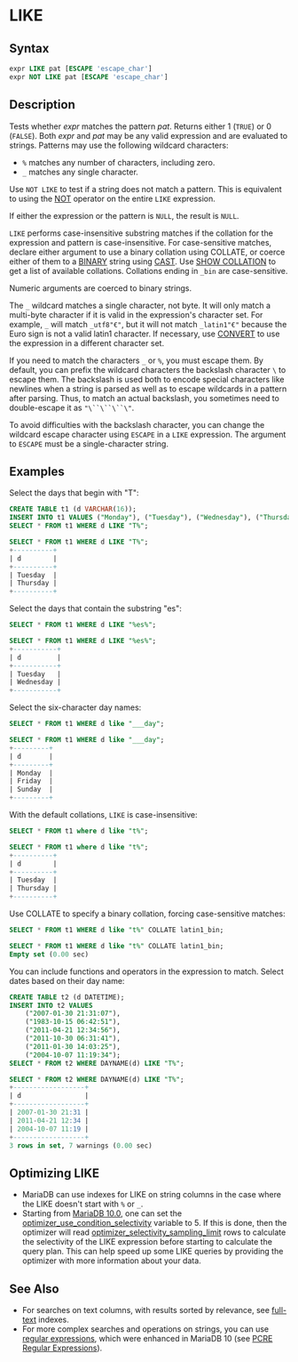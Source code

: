 # LIKE

## Syntax

```sql
expr LIKE pat [ESCAPE 'escape_char']
expr NOT LIKE pat [ESCAPE 'escape_char']
```

## Description

Tests whether <em>expr</em> matches the pattern <em>pat</em>. Returns either 1 (`TRUE`) or 0 (`FALSE`).
Both <em>expr</em> and <em>pat</em> may be any valid expression and are evaluated to strings.
Patterns may use the following wildcard characters:

- `%` matches any number of characters, including zero.
- `_` matches any single character.

Use `NOT LIKE` to test if a string does not match a pattern. This is equivalent to using
the [NOT](/sql-statements-structure/operators/logical-operators/not/) operator on the entire `LIKE` expression.

If either the expression or the pattern is `NULL`, the result is `NULL`.

<code class="fixed" style="white-space:pre-wrap">LIKE</code> performs case-insensitive substring matches if the collation for the
expression and pattern is case-insensitive. For case-sensitive matches, declare either argument
to use a binary collation using <a undefined>COLLATE</a>, or coerce either of them to a [BINARY](/columns-storage-engines-and-plugins/data-types/string-data-types/binary/)
string using [CAST](/built-in-functions/string-functions/cast/). Use [SHOW COLLATION](/sql-statements-structure/sql-statements/administrative-sql-statements/show/show-collation/) to get a list of
available collations. Collations ending in `_bin` are case-sensitive.

Numeric arguments are coerced to binary strings.

The `_` wildcard matches a single character, not byte. It will only match a multi-byte character
if it is valid in the expression's character set. For example, `_` will match `_utf8"€"`, but it
will not match `_latin1"€"` because the Euro sign is not a valid latin1 character. If necessary,
use [CONVERT](/built-in-functions/string-functions/convert/) to use the expression in a different character set.

If you need to match the characters `_` or `%`, you must escape them. By default,
you can prefix the wildcard characters the backslash character `\` to escape them.
The backslash is used both to encode special characters like newlines when a string is
parsed as well as to escape wildcards in a pattern after parsing. Thus, to match an
actual backslash, you sometimes need to double-escape it as `"\``\``\``\"`.

To avoid difficulties with the backslash character, you can change the wildcard escape
character using `ESCAPE` in a `LIKE` expression. The argument to `ESCAPE`
must be a single-character string.

## Examples

Select the days that begin with "T":

```sql
CREATE TABLE t1 (d VARCHAR(16));
INSERT INTO t1 VALUES ("Monday"), ("Tuesday"), ("Wednesday"), ("Thursday"), ("Friday"), ("Saturday"), ("Sunday");
SELECT * FROM t1 WHERE d LIKE "T%";
```

```sql
SELECT * FROM t1 WHERE d LIKE "T%";
+----------+
| d        |
+----------+
| Tuesday  |
| Thursday |
+----------+
```

Select the days that contain the substring "es":

```sql
SELECT * FROM t1 WHERE d LIKE "%es%";
```

```sql
SELECT * FROM t1 WHERE d LIKE "%es%";
+-----------+
| d         |
+-----------+
| Tuesday   |
| Wednesday |
+-----------+
```

Select the six-character day names:

```sql
SELECT * FROM t1 WHERE d like "___day";
```

```sql
SELECT * FROM t1 WHERE d like "___day";
+---------+
| d       |
+---------+
| Monday  |
| Friday  |
| Sunday  |
+---------+
```

With the default collations, `LIKE` is case-insensitive:

```sql
SELECT * FROM t1 where d like "t%";
```

```sql
SELECT * FROM t1 where d like "t%";
+----------+
| d        |
+----------+
| Tuesday  |
| Thursday |
+----------+
```

Use <a undefined>COLLATE</a> to specify a binary collation, forcing
case-sensitive matches:

```sql
SELECT * FROM t1 WHERE d like "t%" COLLATE latin1_bin;
```

```sql
SELECT * FROM t1 WHERE d like "t%" COLLATE latin1_bin;
Empty set (0.00 sec)
```

You can include functions and operators in the expression to match. Select dates
based on their day name:

```sql
CREATE TABLE t2 (d DATETIME);
INSERT INTO t2 VALUES
    ("2007-01-30 21:31:07"),
    ("1983-10-15 06:42:51"),
    ("2011-04-21 12:34:56"),
    ("2011-10-30 06:31:41"),
    ("2011-01-30 14:03:25"),
    ("2004-10-07 11:19:34");
SELECT * FROM t2 WHERE DAYNAME(d) LIKE "T%";
```

```sql
SELECT * FROM t2 WHERE DAYNAME(d) LIKE "T%";
+------------------+
| d                |
+------------------+
| 2007-01-30 21:31 |
| 2011-04-21 12:34 |
| 2004-10-07 11:19 |
+------------------+
3 rows in set, 7 warnings (0.00 sec)
```

## Optimizing LIKE

- MariaDB can use indexes for LIKE on string columns in the case where the LIKE doesn't start with `%` or `_`.
- Starting from [MariaDB 10.0](/kb/en/what-is-mariadb-100/), one can set  the [optimizer_use_condition_selectivity](/kb/en/server-system-variables/#optimizer_use_condition_selectivity) variable to 5. If this is done, then the optimizer will read [optimizer_selectivity_sampling_limit](/kb/en/server-system-variables/#optimizer_selectivity_sampling_limit) rows to calculate the selectivity of the LIKE expression before starting to calculate the query plan. This can help speed up some LIKE queries by providing the optimizer with more information about your data.

## See Also

- For searches on text columns, with results sorted by relevance, see [full-text](/replication/optimization-and-tuning/optimization-and-indexes/full-text-indexes/) indexes.
- For more complex searches and operations on strings, you can use [regular expressions](/built-in-functions/string-functions/regular-expressions-functions/), which were enhanced in MariaDB 10 (see [PCRE Regular Expressions](/kb/en/pcre-regular-expressions/)).